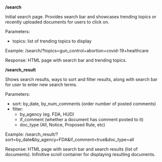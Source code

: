 **/search**

Initial search page. Provides search bar and showcases trending topics or recently uploaded documents for users to click on.

Parameters:

- topics: list of trending topics to display

Example: /search/?topics=gun_control+abortion+covid-19+healthcare

Response: HTML page with search bar and trending topics.

**/search_result**

Shows search results, ways to sort and filter results, along with search bar for user to enter new search terms.

Parameters:

- sort: by_date, by_num_comments (order number of posted comments)
- filter:
    * by_agency (eg. FDA, HUD)
    * if_comment (whether a document has comment posted to it)
    * doc_type (All, Notice, Proposed Rule, etc)

Example: /search_result/?sort=by_date&by_agency=FDA&if_comment=true&doc_type=all

Response: HTML page with search bar and search results (list of documents). Infinitive scroll container for displaying resulting documents.
